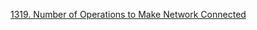 [1319. Number of Operations to Make Network Connected](https://leetcode.com/problems/number-of-operations-to-make-network-connected/)
